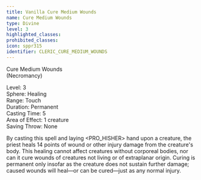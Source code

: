 ```yaml
---
title: Vanilla Cure Medium Wounds
name: Cure Medium Wounds
type: Divine
level: 3
highlighted_classes: 
prohibited_classes: 
icon: sppr315
identifier: CLERIC_CURE_MEDIUM_WOUNDS
---
```

Cure Medium Wounds  
(Necromancy)  
  
Level: 3  
Sphere: Healing   
Range: Touch   
Duration: Permanent   
Casting Time: 5   
Area of Effect: 1 creature   
Saving Throw: None   
  
By casting this spell and laying &lt;PRO_HISHER&gt; hand upon a creature, the priest heals 14 points of wound or other injury damage from the creature's body. This healing cannot affect creatures without corporeal bodies, nor can it cure wounds of creatures not living or of extraplanar origin. Curing is permanent only insofar as the creature does not sustain further damage; caused wounds will heal—or can be cured—just as any normal injury.  
